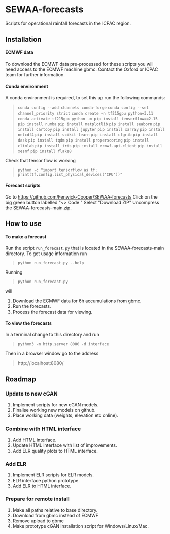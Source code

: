 # SEWAA-forecasts

Scripts for operational rainfall forecasts in the ICPAC region.


## Installation

#### ECMWF data

To download the ECMWF data pre-processed for these scripts you will need access to the
ECMWF machine gbmc. Contact the Oxford or ICPAC team for further information.

#### Conda environment

A conda environment is required, to set this up run the following commands:

> `conda config --add channels conda-forge`
> `conda config --set channel_priority strict`
> `conda create -n tf215gpu python=3.11`
> `conda activate tf215gpu`
> `python -m pip install tensorflow==2.15`
> `pip install numba`
> `pip install matplotlib`
> `pip install seaborn`
> `pip install cartopy`
> `pip install jupyter`
> `pip install xarray`
> `pip install netcdf4`
> `pip install scikit-learn`
> `pip install cfgrib`
> `pip install dask`
> `pip install tqdm`
> `pip install properscoring`
> `pip install climlab`
> `pip install iris`
> `pip install ecmwf-api-client`
> `pip install xesmf`
> `pip install flake8`

Check that tensor flow is working

> `python -c "import tensorflow as tf; print(tf.config.list_physical_devices('CPU'))"`

#### Forecast scripts

Go to https://github.com/Fenwick-Cooper/SEWAA-forecasts
Click on the big green button labelled "<> Code "
Select "Download ZIP"
Uncompress the SEWAA-forecasts-main.zip.


## How to use

#### To make a forecast

Run the script `run_forecast.py` that is located in the SEWAA-forecasts-main directory.
To get usage information run

> `python run_forecast.py --help`

Running 

> `python run_forecast.py`

will
1. Download the ECMWF data for 6h accumulations from gbmc.
2. Run the forecasts.
3. Process the forecast data for viewing.

#### To view the forecasts

In a terminal change to this directory and run

> `python3 -m http.server 8080 -d interface`
   
Then in a browser window go to the address

> http://localhost:8080/


## Roadmap

### Update to new cGAN

1. Implement scripts for new cGAN models.
2. Finalise working new models on github.
3. Place working data (weights, elevation etc online).

### Combine with HTML interface

1. Add HTML interface.
2. Update HTML interface with list of improvements.
3. Add ELR quality plots to HTML interface.

### Add ELR

1. Implement ELR scripts for ELR models.
2. ELR interface python prototype.
3. Add ELR to HTML interface.

### Prepare for remote install

1. Make all paths relative to base directory.
2. Download from gbmc instead of ECMWF
3. Remove upload to gbmc
4. Make prototype cGAN installation script for Windows/Linux/Mac.

